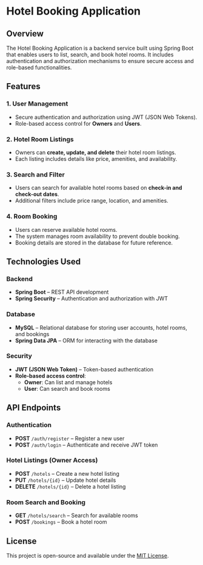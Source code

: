 # Hotel Booking Application

## Overview
The Hotel Booking Application is a backend service built using Spring Boot that enables users to list, search, and book hotel rooms. It includes authentication and authorization mechanisms to ensure secure access and role-based functionalities.

## Features

### 1. User Management
- Secure authentication and authorization using JWT (JSON Web Tokens).
- Role-based access control for **Owners** and **Users**.

### 2. Hotel Room Listings
- Owners can **create, update, and delete** their hotel room listings.
- Each listing includes details like price, amenities, and availability.

### 3. Search and Filter
- Users can search for available hotel rooms based on **check-in and check-out dates**.
- Additional filters include price range, location, and amenities.

### 4. Room Booking
- Users can reserve available hotel rooms.
- The system manages room availability to prevent double booking.
- Booking details are stored in the database for future reference.

## Technologies Used

### Backend
- **Spring Boot** – REST API development
- **Spring Security** – Authentication and authorization with JWT

### Database
- **MySQL** – Relational database for storing user accounts, hotel rooms, and bookings
- **Spring Data JPA** – ORM for interacting with the database

### Security
- **JWT (JSON Web Token)** – Token-based authentication
- **Role-based access control**:
  - **Owner**: Can list and manage hotels
  - **User**: Can search and book rooms


## API Endpoints

### Authentication
- **POST** `/auth/register` – Register a new user
- **POST** `/auth/login` – Authenticate and receive JWT token

### Hotel Listings (Owner Access)
- **POST** `/hotels` – Create a new hotel listing
- **PUT** `/hotels/{id}` – Update hotel details
- **DELETE** `/hotels/{id}` – Delete a hotel listing

### Room Search and Booking
- **GET** `/hotels/search` – Search for available rooms
- **POST** `/bookings` – Book a hotel room

## License
This project is open-source and available under the [MIT License](LICENSE).

